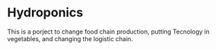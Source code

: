 # Hydroponics
This is a porject to change food chain production, putting Tecnology in vegetables, and changing the logistic chain.
